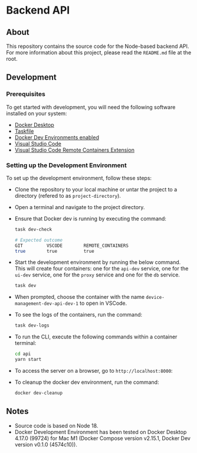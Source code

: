 # Backend API

## About

This repository contains the source code for the Node-based backend API. 
For more information about this project, please read the `README.md` file at the root.

## Development

### Prerequisites

To get started with development, you will need the following software installed on your system:

- [Docker Desktop](https://docs.docker.com/desktop/release-notes/)
- [Taskfile](https://taskfile.dev)
- [Docker Dev Environments enabled](https://docs.docker.com/desktop/dev-environments/)
- [Visual Studio Code](https://code.visualstudio.com/)
- [Visual Studio Code Remote Containers Extension](https://marketplace.visualstudio.com/items?itemName=ms-vscode-remote.remote-containers)

### Setting up the Development Environment

To set up the development environment, follow these steps:

- Clone the repository to your local machine or untar the project to a directory (refered to as `project-directory`).
- Open a terminal and navigate to the project directory.
- Ensure that Docker dev is running by executing the command:

    ```bash
    task dev-check

    # Expected outcome
    GIT         VSCODE        REMOTE_CONTAINERS
    true        true          true
    ```

- Start the development environment by running the below command. This will create four containers: one for the `api-dev` service, one for the `ui-dev` service, one for the `proxy` service and one for the `db` service.

    ```bash
    task dev
    ```

- When prompted, choose the container with the name `device-management-dev-api-dev-1` to open in VSCode. 
- To see the logs of the containers, run the command:

    ```bash
    task dev-logs
    ```

- To run the CLI, execute the following commands within a container terminal:

    ```bash
    cd api
    yarn start
    ```

- To access the server on a browser, go to `http://localhost:8000`:
- To cleanup the docker dev environment, run the command:

    ```bash
    docker dev-cleanup
    ```

## Notes

- Source code is based on Node 18.
- Docker Development Environment has been tested on Docker Desktop 4.17.0 (99724) for Mac M1 (Docker Compose version v2.15.1, Docker Dev version v0.1.0 (4574c10)).